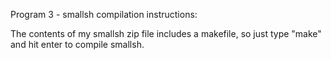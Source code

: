 
Program 3 - smallsh compilation instructions:

The contents of my smallsh zip file includes a makefile,
so just type "make" and hit enter to compile smallsh.
